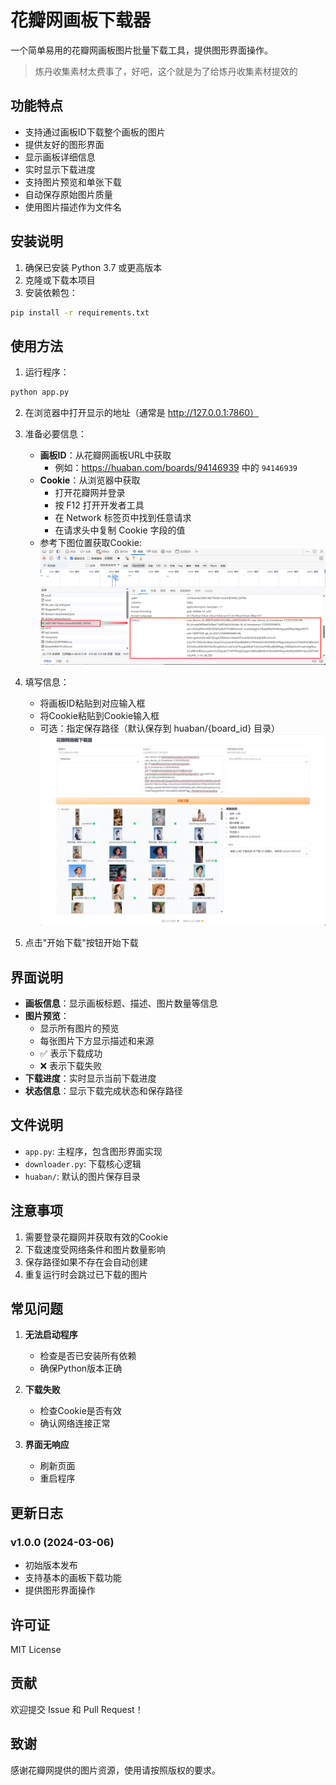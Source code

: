 # 花瓣网画板下载器

一个简单易用的花瓣网画板图片批量下载工具，提供图形界面操作。

> 炼丹收集素材太费事了，好吧，这个就是为了给炼丹收集素材提效的

## 功能特点

- 支持通过画板ID下载整个画板的图片
- 提供友好的图形界面
- 显示画板详细信息
- 实时显示下载进度
- 支持图片预览和单张下载
- 自动保存原始图片质量
- 使用图片描述作为文件名

## 安装说明

1. 确保已安装 Python 3.7 或更高版本
2. 克隆或下载本项目
3. 安装依赖包：
```bash
pip install -r requirements.txt
```

## 使用方法

1. 运行程序：
```bash
python app.py
```

2. 在浏览器中打开显示的地址（通常是 http://127.0.0.1:7860）

3. 准备必要信息：
   - **画板ID**：从花瓣网画板URL中获取
     - 例如：https://huaban.com/boards/94146939 中的 `94146939`
   - **Cookie**：从浏览器中获取
     - 打开花瓣网并登录
     - 按 F12 打开开发者工具
     - 在 Network 标签页中找到任意请求
     - 在请求头中复制 Cookie 字段的值
   - 参考下图位置获取Cookie:
   ![获取Cookie](screenshot/huaban-cookie.png)

4. 填写信息：
   - 将画板ID粘贴到对应输入框
   - 将Cookie粘贴到Cookie输入框
   - 可选：指定保存路径（默认保存到 huaban/{board_id} 目录）
   ![下载界面](screenshot/huaban-downloader.png)

5. 点击"开始下载"按钮开始下载

## 界面说明

- **画板信息**：显示画板标题、描述、图片数量等信息
- **图片预览**：
  - 显示所有图片的预览
  - 每张图片下方显示描述和来源
  - ✅ 表示下载成功
  - ❌ 表示下载失败
- **下载进度**：实时显示当前下载进度
- **状态信息**：显示下载完成状态和保存路径

## 文件说明

- `app.py`: 主程序，包含图形界面实现
- `downloader.py`: 下载核心逻辑
- `huaban/`: 默认的图片保存目录

## 注意事项

1. 需要登录花瓣网并获取有效的Cookie
2. 下载速度受网络条件和图片数量影响
3. 保存路径如果不存在会自动创建
4. 重复运行时会跳过已下载的图片

## 常见问题

1. **无法启动程序**
   - 检查是否已安装所有依赖
   - 确保Python版本正确

2. **下载失败**
   - 检查Cookie是否有效
   - 确认网络连接正常

3. **界面无响应**
   - 刷新页面
   - 重启程序

## 更新日志

### v1.0.0 (2024-03-06)
- 初始版本发布
- 支持基本的画板下载功能
- 提供图形界面操作

## 许可证

MIT License

## 贡献

欢迎提交 Issue 和 Pull Request！

## 致谢

感谢花瓣网提供的图片资源，使用请按照版权的要求。